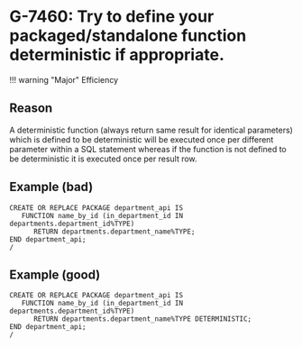 # G-7460: Try to define your packaged/standalone function deterministic if appropriate.

!!! warning "Major"
    Efficiency

## Reason

A deterministic function (always return same result for identical parameters) which is defined to be deterministic will be executed once per different parameter within a SQL statement whereas if the function is not defined to be deterministic it is executed once per result row.

## Example (bad)

```
CREATE OR REPLACE PACKAGE department_api IS
   FUNCTION name_by_id (in_department_id IN departments.department_id%TYPE)
      RETURN departments.department_name%TYPE;
END department_api;
/
```

## Example (good)

```
CREATE OR REPLACE PACKAGE department_api IS
   FUNCTION name_by_id (in_department_id IN departments.department_id%TYPE)
      RETURN departments.department_name%TYPE DETERMINISTIC;
END department_api;
/
```